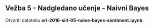 ## Vežba 5 - Nadgledano učenje - Naivni Bayes

Otvoriti datoteku **ori-2016-siit-05-naive-bayes-sentiment.ipynb**.
